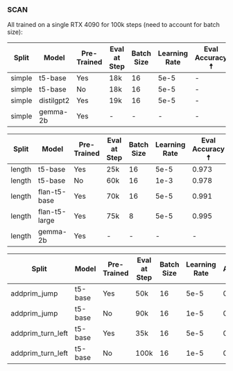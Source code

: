 ### SCAN

All trained on a single RTX 4090 for 100k steps (need to account for batch size): 

| Split | Model | Pre-Trained | Eval at Step | Batch Size | Learning Rate | Eval Accuracy ☨ | Test Accuracy ☨ |
| ------- | ------- | ------ | -------- | -------- | --------- | ------ | ----- |
| simple | t5-base | Yes | 18k | 16 | 5e-5 | - | 0.979 |
| simple | t5-base | No | 18k | 16 | 5e-5 | - | 0.987 |
| simple | distilgpt2 | Yes | 19k | 16 | 5e-5 | - | 0.65 |
| simple | gemma-2b | Yes | - | - | - | - | - |

| Split | Model | Pre-Trained | Eval at Step | Batch Size | Learning Rate | Eval Accuracy ☨ | Test Accuracy ☨ |
| ------- | ------- | ------ | -------- | -------- | --------- | ------ | ----- |
| length | t5-base | Yes | 25k | 16 | 5e-5 | 0.973 | 0.125 |
| length | t5-base | No | 60k | 16 | 1e-3 | 0.978 | 0.005 |
| length | flan-t5-base | Yes | 70k | 16 | 5e-5 | 0.991 | 0.138 |
| length | flan-t5-large | Yes | 75k | 8 | 5e-5 | 0.995 | 0.136 |
| length | gemma-2b | Yes | - | - | - | - | - |

| Split | Model | Pre-Trained | Eval at Step | Batch Size | Learning Rate | Eval Accuracy ☨ | Test Accuracy ☨ |
| ------- | ------- | ------ | -------- | -------- | --------- | ------ | ----- |
| addprim_jump | t5-base | Yes | 50k | 16 | 5e-5 | 0.993 | 0.922 |
| addprim_jump | t5-base | No | 90k | 16 | 1e-5 | 0.994 | 0.001 |
| addprim_turn_left | t5-base | Yes | 35k | 16 | 5e-5 | 0.982 | 0.971 |
| addprim_turn_left | t5-base | No | 100k | 16 | 1e-5 | 0.992 | 0.858 |

